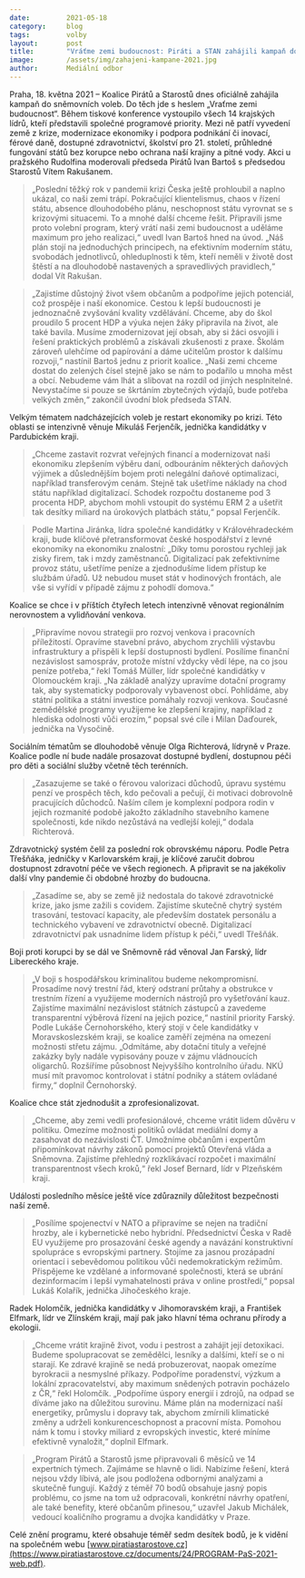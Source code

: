 ```yaml
---
date:         2021-05-18
category:     blog
tags:         volby
layout:       post
title:        "Vráťme zemi budoucnost: Piráti a STAN zahájili kampaň do sněmovních voleb. Chtějí vyvést Česko z krize, modernizovat ekonomiku i zdravotnictví či zajistit dostupnější bydlení"
image:        /assets/img/zahajeni-kampane-2021.jpg
author:       Mediální odbor
---
```

 
 

Praha, 18. května 2021 – Koalice Pirátů a Starostů dnes oficiálně zahájila kampaň do sněmovních voleb. Do těch jde s heslem „Vraťme zemi budoucnost“. Během tiskové konference vystoupilo všech 14 krajských lídrů, kteří představili společné programové priority. Mezi ně patří vyvedení země z krize, modernizace ekonomiky i podpora podnikání či inovací, férové daně, dostupné zdravotnictví, školství pro 21. století, průhledné fungování států bez korupce nebo ochrana naší krajiny a pitné vody. Akci u pražského Rudolfina moderovali předseda Pirátů Ivan Bartoš s předsedou Starostů Vítem Rakušanem.

> „Poslední těžký rok v pandemii krizi Česka ještě prohloubil a naplno ukázal, co naši zemi trápí. Pokračující klientelismus, chaos v řízení státu, absence dlouhodobého plánu, neschopnost státu vyrovnat se s krizovými situacemi. To a mnohé další chceme řešit. Připravili jsme proto volební program, který vrátí naši zemi budoucnost a uděláme maximum pro jeho realizaci,“ uvedl Ivan Bartoš hned na úvod. „Náš plán stojí na jednoduchých principech, na efektivním moderním státu, svobodách jednotlivců, ohleduplnosti k těm, kteří neměli v životě dost štěstí a na dlouhodobě nastavených a spravedlivých pravidlech,“ dodal Vít Rakušan. 

> „Zajistíme důstojný život všem občanům a podpoříme jejich potenciál, což prospěje i naší ekonomice. Cestou k lepší budoucnosti je jednoznačně zvyšování kvality vzdělávání. Chceme, aby do škol proudilo 5 procent HDP a výuka nejen žáky připravila na život, ale také bavila. Musíme zmodernizovat její obsah, aby si žáci osvojili i řešení praktických problémů a získávali zkušenosti z praxe. Školám zároveň ulehčíme od papírování a dáme učitelům prostor k dalšímu rozvoji,“ nastínil Bartoš jednu z priorit koalice. „Naši zemi chceme dostat do zelených čísel stejně jako se nám to podařilo u mnoha měst a obcí. Nebudeme vám lhát a slibovat na rozdíl od jiných nesplnitelné. Nevystačíme si pouze se škrtáním zbytečných výdajů, bude potřeba velkých změn,“ zakončil úvodní blok předseda STAN.

Velkým tématem nadcházejících voleb je restart ekonomiky po krizi. Této oblasti se intenzivně věnuje Mikuláš Ferjenčík, jednička kandidátky v Pardubickém kraji. 

> „Chceme zastavit rozvrat veřejných financí a modernizovat naši ekonomiku zlepšením výběru daní, odbouráním některých daňových výjimek a důslednějším bojem proti nelegální daňové optimalizaci, například transferovým cenám. Stejně tak ušetříme náklady na chod státu například digitalizací. Schodek rozpočtu dostaneme pod 3 procenta HDP, abychom mohli vstoupit do systému ERM 2 a ušetřit tak desítky miliard na úrokových platbách státu,“ popsal Ferjenčík.

> Podle Martina Jiránka, lídra společné kandidátky v Královéhradeckém kraji, bude klíčové přetransformovat české hospodářství z levné ekonomiky na ekonomiku znalostní: „Díky tomu porostou rychleji jak zisky firem, tak i mzdy zaměstnanců. Digitalizací pak zefektivníme provoz státu, ušetříme peníze a zjednodušíme lidem přístup ke službám úřadů. Už nebudou muset stát v hodinových frontách, ale vše si vyřídí v případě zájmu z pohodlí domova.“ 

Koalice se chce i v příštích čtyřech letech intenzivně věnovat regionálním nerovnostem a vylidňování venkova. 

> „Připravíme novou strategii pro rozvoj venkova i pracovních příležitostí. Opravíme stavební právo, abychom zrychlili výstavbu infrastruktury a přispěli k lepší dostupnosti bydlení. Posílíme finanční nezávislost samospráv, protože místní vždycky vědí lépe, na co jsou peníze potřeba,“ řekl Tomáš Müller, lídr společné kandidátky v Olomouckém kraji. „Na základě analýzy upravíme dotační programy tak, aby systematicky podporovaly vybavenost obcí. Pohlídáme, aby státní politika a státní investice pomáhaly rozvoji venkova. Současné zemědělské programy využijeme ke zlepšení krajiny, například z hlediska odolnosti vůči erozím,“ popsal své cíle i Milan Daďourek, jednička na Vysočině.

Sociálním tématům se dlouhodobě věnuje Olga Richterová, lídryně v Praze. Koalice podle ní bude nadále prosazovat dostupné bydlení, dostupnou péči pro děti a sociální služby včetně těch terénních. 

> „Zasazujeme se také o férovou valorizaci důchodů, úpravu systému penzí ve prospěch těch, kdo pečovali a pečují, či motivaci dobrovolně pracujících důchodců. Naším cílem je komplexní podpora rodin v jejich rozmanité podobě jakožto základního stavebního kamene společnosti, kde nikdo nezůstává na vedlejší koleji,“ dodala Richterová.

Zdravotnický systém čelil za poslední rok obrovskému náporu. Podle Petra Třešňáka, jedničky v Karlovarském kraji, je klíčové zaručit dobrou dostupnost zdravotní péče ve všech regionech. A připravit se na jakékoliv další vlny pandemie či obdobné hrozby do budoucna. 

> „Zasadíme se, aby se země již nedostala do takové zdravotnické krize, jako jsme zažili s covidem. Zajistíme skutečně chytrý systém trasování, testovací kapacity, ale především dostatek personálu a technického vybavení ve zdravotnictví obecně. Digitalizací zdravotnictví pak usnadníme lidem přístup k péči,“ uvedl Třešňák.

Boji proti korupci by se dál ve Sněmovně rád věnoval Jan Farský, lídr Libereckého kraje. 

> „V boji s hospodářskou kriminalitou budeme nekompromisní. Prosadíme nový trestní řád, který odstraní průtahy a obstrukce v trestním řízení a využijeme moderních nástrojů pro vyšetřování kauz. Zajistíme maximální nezávislost státních zástupců a zavedeme transparentní výběrová řízení na jejich pozice,“ nastínil priority Farský. Podle Lukáše Černohorského, který stojí v čele kandidátky v Moravskoslezském kraji, se koalice zaměří zejména na omezení možnosti střetu zájmu. „Odmítáme, aby dotační tituly a veřejné zakázky byly nadále vypisovány pouze v zájmu vládnoucích oligarchů. Rozšíříme působnost Nejvyššího kontrolního úřadu. NKÚ musí mít pravomoc kontrolovat i státní podniky a státem ovládané firmy,“ doplnil Černohorský.

Koalice chce stát zjednodušit a zprofesionalizovat. 

> „Chceme, aby zemi vedli profesionálové, chceme vrátit lidem důvěru v politiku. Omezíme možnosti politiků ovládat mediální domy a zasahovat do nezávislosti ČT. Umožníme občanům i expertům připomínkovat návrhy zákonů pomocí projektů Otevřená vláda a Sněmovna. Zajistíme přehledný rozklikávací rozpočet i maximální transparentnost všech kroků,“ řekl Josef Bernard, lídr v Plzeňském kraji.

Události posledního měsíce ještě více zdůraznily důležitost bezpečnosti naší země. 

> „Posílíme spojenectví v NATO a připravíme se nejen na tradiční hrozby, ale i kybernetické nebo hybridní. Předsednictví Česka v Radě EU využijeme pro prosazování české agendy a navázání konstruktivní spolupráce s evropskými partnery. Stojíme za jasnou prozápadní orientací i sebevědomou politikou vůči nedemokratickým režimům. Přispějeme ke vzdělané a informované společnosti, která se ubrání dezinformacím i  lepší vymahatelnosti práva v online prostředí,“ popsal Lukáš Kolařík, jednička Jihočeského kraje.

Radek Holomčík, jednička kandidátky v Jihomoravském kraji, a František Elfmark, lídr ve Zlínském kraji, mají pak jako hlavní téma ochranu přírody a ekologii.

> „Chceme vrátit krajině život, vodu i pestrost a zahájit její detoxikaci. Budeme spolupracovat se zemědělci, lesníky a dalšími, kteří se o ni starají. Ke zdravé krajině se nedá probuzerovat, naopak omezíme byrokracii a nesmyslné příkazy. Podpoříme poradenství, výzkum a lokální zpracovatelství, aby maximum snědených potravin pocházelo z ČR,“ řekl Holomčík. „Podpoříme úspory energií i zdrojů, na odpad se díváme jako na důležitou surovinu. Máme plán na modernizací naší energetiky, průmyslu i dopravy tak, abychom zmírnili klimatické změny a udrželi konkurenceschopnost a pracovní místa. Pomohou nám k tomu i stovky miliard z evropských investic, které míníme efektivně vynaložit,“ doplnil Elfmark.

> „Program Pirátů a Starostů jsme připravovali 6 měsíců ve 14 expertních týmech. Zajímáme se hlavně o lidi. Nabízíme řešení, která nejsou vždy líbivá, ale jsou podložena odbornými analýzami a skutečně fungují. Každý z téměř 70 bodů obsahuje jasný popis problému, co jsme na tom už odpracovali, konkrétní návrhy opatření, ale také benefity, které občanům přinesou,“ uzavřel Jakub Michálek, vedoucí koaličního programu a dvojka kandidátky v Praze.

Celé znění programu, které obsahuje téměř sedm desítek bodů, je k vidění na společném webu [www.piratiastarostove.cz](https://www.piratiastarostove.cz/documents/24/PROGRAM-PaS-2021-web.pdf).


